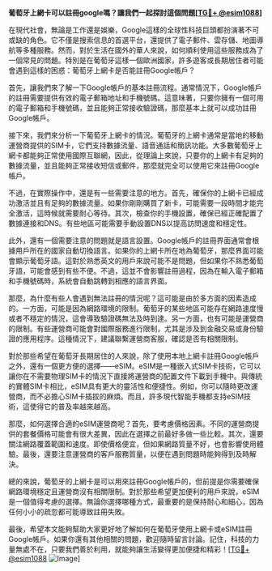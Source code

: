 **葡萄牙上網卡可以註冊google嗎？讓我們一起探討這個問題[[TG💪+ @esim1088](https://t.me/s/esim1088)]**

在現代社會，無論是工作還是娛樂，Google這樣的全球性科技巨頭都扮演著不可或缺的角色。它不僅是搜索信息的首選平台，還提供了電子郵件、雲存儲、地圖導航等多種服務。然而，對於生活在國外的華人來說，如何順利使用這些服務成為了一個常見的問題。特別是在葡萄牙這樣一個歐洲國家，許多遊客或長期居住者可能會遇到這樣的困惑：葡萄牙上網卡是否能註冊Google帳戶？

首先，讓我們來了解一下Google帳戶的基本註冊流程。通常情況下，Google帳戶的註冊需要提供有效的電子郵箱地址和手機號碼。這意味著，只要你擁有一個可用的電子郵箱和手機號碼，並且能夠正常接收驗證碼，那麼基本上就可以成功註冊Google帳戶。

接下來，我們來分析一下葡萄牙上網卡的情況。葡萄牙的上網卡通常是當地的移動運營商提供的SIM卡，它們支持數據流量、語音通話和簡訊功能。大多數葡萄牙上網卡都能夠正常使用國際互聯網，因此，從理論上來說，只要你的上網卡有足夠的數據流量，並且能夠正常接收短信或郵件，那麼就完全可以使用它來註冊Google帳戶。

不過，在實際操作中，還是有一些需要注意的地方。首先，確保你的上網卡已經成功激活並且有足夠的數據流量。如果你剛剛購買了新卡，可能需要一段時間才能完全激活，這時候就需要耐心等待。其次，檢查你的手機設置，確保已經正確配置了數據連接和DNS。有些地區可能需要手動設置DNS以提高訪問速度和穩定性。

此外，還有一個需要注意的問題就是語言設置。Google帳戶的註冊界面通常會根據用戶所在的國家自動切換語言。如果你的上網卡所在地為葡萄牙，那麼界面可能會顯示葡萄牙語。這對於熟悉英文的用戶來說可能不是問題，但如果你不熟悉葡萄牙語，可能會感到有些不便。不過，這並不會影響註冊過程，因為在輸入電子郵箱和手機號碼時，系統會自動跳轉到相應的語言界面。

那麼，為什麼有些人會遇到無法註冊的情況呢？這可能是由於多方面的因素造成的。一方面，可能是因為網路環境的限制。葡萄牙的某些地區可能存在網路速度慢或者不穩定的情況，這會導致驗證碼無法及時到達。另一方面，也有可能是運營商的限制。有些運營商可能會對國際服務進行限制，尤其是涉及到金融交易或身份驗證的應用程序。這種情況下，建議聯繫運營商客服，確認是否有相關限制。

對於那些希望在葡萄牙長期居住的人來說，除了使用本地上網卡註冊Google帳戶之外，還有一個更方便的選擇——eSIM。eSIM是一種嵌入式SIM卡技術，它可以讓你在不需要物理SIM卡的情況下直接將運營商的配置文件下載到手機中。與傳統的實體SIM卡相比，eSIM具有更大的靈活性和便捷性。例如，你可以隨時更改運營商，而不必擔心SIM卡插拔的麻煩。而且，許多現代智能手機都支持eSIM技術，這使得它的普及率越來越高。

那麼，如何選擇合適的eSIM運營商呢？首先，要考慮價格因素。不同的運營商提供的套餐價格可能會有很大差異，因此在選擇之前最好多做一些比較。其次，還要關注網路覆蓋範圍和速度。即使價格便宜，但如果網路質量不好，也會影響使用體驗。最後，還要注意運營商的客戶服務質量，以便在遇到問題時能夠得到及時解決。

總的來說，葡萄牙的上網卡是可以用來註冊Google帳戶的，但前提是你需要確保網路環境穩定且運營商沒有相關限制。對於那些希望更加便利的用戶來說，eSIM是一個值得考慮的選擇。無論你選擇哪種方式，最重要的是保持耐心和細心，因為任何小小的疏忽都可能導致註冊失敗。

最後，希望本文能夠幫助大家更好地了解如何在葡萄牙使用上網卡或eSIM註冊Google帳戶。如果你還有其他相關的問題，歡迎隨時留言討論。記住，科技的力量無處不在，只要我們善於利用，就能夠讓生活變得更加便捷和精彩！[[TG💪+ @esim1088](https://t.me/s/esim1088) ![Image](https://i.postimg.cc/4NQfJmqS/Snipaste-2025-05-13-00-14-12.png)]